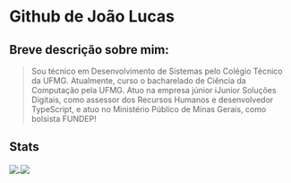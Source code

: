 # Github de João Lucas

## Breve descrição sobre mim:
> Sou técnico em Desenvolvimento de Sistemas pelo Colégio Técnico da UFMG.
> Atualmente, curso o bacharelado de Ciência da Computação pela UFMG.
> Atuo na empresa júnior iJunior Soluções Digitais, como assessor dos Recursos Humanos e desenvolvedor TypeScript, e atuo no Ministério Público de Minas Gerais, como bolsista FUNDEP!

## Stats
<a href="https://github.com/JNDJ0">
  <img align="center" src="https://github-readme-stats.vercel.app/api?username=JNDJ0&show_icons=true&theme=synthwave&line_height=20" />
</a>
<a href="https://github.com/JNDJ0">
  <img align="center" src="https://github-readme-stats.vercel.app/api/top-langs/?username=JNDJ0&show_icons=true&theme=synthwave&layout=compact" />
</a>

